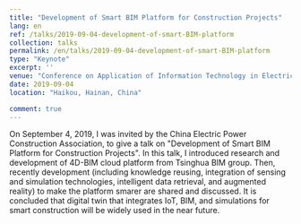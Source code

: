 ```yaml
---
title: "Development of Smart BIM Platform for Construction Projects"
lang: en
ref: /talks/2019-09-04-development-of-smart-BIM-platform
collection: talks
permalink: /en/talks/2019-09-04-development-of-smart-BIM-platform
type: "Keynote"
excerpt: ''
venue: "Conference on Application of Information Technology in Electric Power Engineering"
date: 2019-09-04
location: "Haikou, Hainan, China"

comment: true
---
```


On September 4, 2019, I was invited by the China Electric Power Construction Association, to give a talk on "Development of Smart BIM Platform for Construction Projects". In this talk, I introduced research and development of 4D-BIM cloud platform from Tsinghua BIM group. Then, recently development (including knowledge reusing, integration of sensing and simulation technologies, intelligent data retrieval, and augmented reality) to make the platform smarer are shared and discussed. It is concluded that digital twin that integrates IoT, BIM, and simulations for smart construction will be widely used in the near future.